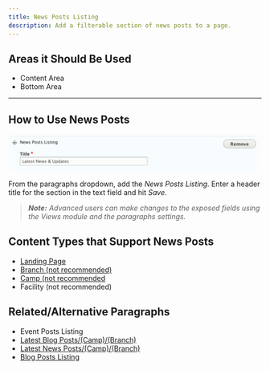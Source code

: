 ```yaml
---
title: News Posts Listing
description: Add a filterable section of news posts to a page.
---
```


## Areas it Should Be Used

* Content Area
* Bottom Area

---

## How to Use News Posts

![The news posts listing admin](paragraphs--news-posts-listing--admin.png)

From the paragraphs dropdown, add the *News Posts Listing*. Enter a header title for the section in the text field and hit *Save*.

> ***Note:** Advanced users can make changes to the exposed fields using the Views module and the paragraphs settings.*

## Content Types that Support News Posts

* [Landing Page](../../content-types/landing-page)
* [Branch (not recommended)](../../content-types/branch)
* [Camp (not recommended](../../content-types/camp)
* Facility (not recommended)

## Related/Alternative Paragraphs

* Event Posts Listing
* [Latest Blog Posts/(Camp)/(Branch)](../latest-blog-posts)
* [Latest News Posts/(Camp)/(Branch)](../latest-news-posts)
* [Blog Posts Listing](../blog-posts-listing)
